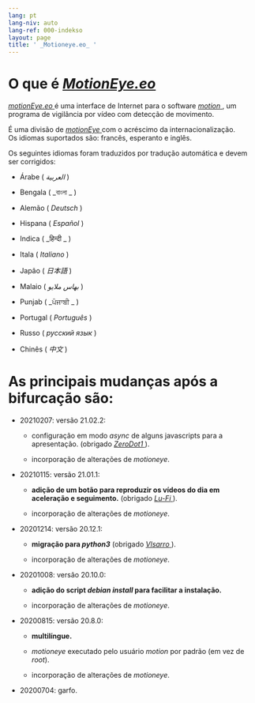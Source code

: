 ```yaml
---
lang: pt
lang-niv: auto
lang-ref: 000-indekso
layout: page
title: ' _Motioneye.eo_ '
---
```

# O que é [ _MotionEye.eo_ ](https://github.com/jmichault/motioneye.eo) 

[ _motionEye.eo_ ](https://github.com/jmichault/motioneye.eo) é uma interface de Internet para o software [ _motion_ ](https://motion-project.github.io/), um programa de vigilância por vídeo com detecção de movimento.

É uma divisão de [ _motionEye_ ](https://github.com/ccrisan/motioneye) com o acréscimo da internacionalização.  
Os idiomas suportados são: francês, esperanto e inglês.

Os seguintes idiomas foram traduzidos por tradução automática e devem ser corrigidos:

* Árabe ( _العربية_ )


* Bengala ( _বাংলা _ )
  

  

* Alemão ( _Deutsch_ )


* Hispana ( _Español_ )


* Indica ( _हिन्दी _ )
  

  

* Itala ( _Italiano_ )


* Japão ( _日本語_ )


* Malaio ( _بهاس ملايو_ )


* Punjab ( _ਪੰਜਾਬੀ _ )
  

  

* Portugal ( _Português_ )


* Russo ( _русский язык_ )


* Chinês ( _中文_ )




# As principais mudanças após a bifurcação são:

* 20210207: versão 21.02.2:


  * configuração em modo _async_ de alguns javascripts para a apresentação. (obrigado [ _ZeroDot1_ ]( https://github.com/ZeroDot1 ) ).


  * incorporação de alterações de _motioneye_.


* 20210115: versão 21.01.1:


  * **adição de um botão para reproduzir os vídeos do dia em aceleração e seguimento.** (obrigado [ _Lu-Fi_ ](https://github.com/Lu-Fi) ).


  * incorporação de alterações de _motioneye_.


* 20201214: versão 20.12.1:


  * **migração para _python3_** (obrigado [ _Vlsarro_ ](https://github.com/Vlsarro) ).


  * incorporação de alterações de _motioneye_.


* 20201008: versão 20.10.0:


  * **adição do script _debian install_ para facilitar a instalação.**


  * incorporação de alterações de _motioneye_.


* 20200815: versão 20.8.0:


  * **multilíngue.**


  * _motioneye_ executado pelo usuário _motion_ por padrão (em vez de _root_).


  * incorporação de alterações de _motioneye_.


* 20200704: garfo.



